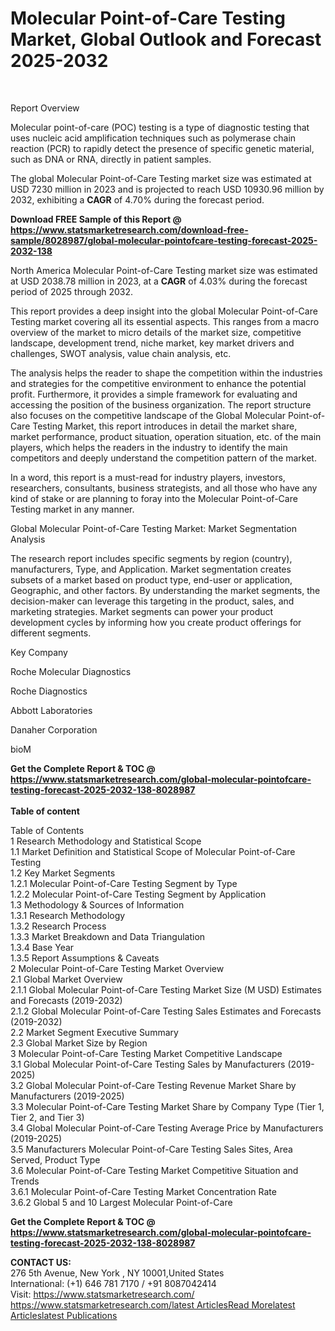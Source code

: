 <h1>Molecular Point-of-Care Testing Market, Global Outlook and Forecast 2025-2032</h1><br/><p>Report Overview</p><p>Molecular point-of-care (POC) testing is a type of diagnostic testing that uses nucleic acid amplification techniques such as polymerase chain reaction (PCR) to rapidly detect the presence of specific genetic material, such as DNA or RNA, directly in patient samples.</p><p>The global Molecular Point-of-Care Testing market size was estimated at USD 7230 million in 2023 and is projected to reach USD 10930.96 million by 2032, exhibiting a <strong>CAGR</strong> of 4.70% during the forecast period.</p><p><strong>Download FREE Sample of this Report @ <a href="https://www.statsmarketresearch.com/download-free-sample/8028987/global-molecular-pointofcare-testing-forecast-2025-2032-138">https://www.statsmarketresearch.com/download-free-sample/8028987/global-molecular-pointofcare-testing-forecast-2025-2032-138</a></strong></p><p>North America Molecular Point-of-Care Testing market size was estimated at USD 2038.78 million in 2023, at a <strong>CAGR</strong> of 4.03% during the forecast period of 2025 through 2032.</p><p>This report provides a deep insight into the global Molecular Point-of-Care Testing market covering all its essential aspects. This ranges from a macro overview of the market to micro details of the market size, competitive landscape, development trend, niche market, key market drivers and challenges, SWOT analysis, value chain analysis, etc.</p><p>The analysis helps the reader to shape the competition within the industries and strategies for the competitive environment to enhance the potential profit. Furthermore, it provides a simple framework for evaluating and accessing the position of the business organization. The report structure also focuses on the competitive landscape of the Global Molecular Point-of-Care Testing Market, this report introduces in detail the market share, market performance, product situation, operation situation, etc. of the main players, which helps the readers in the industry to identify the main competitors and deeply understand the competition pattern of the market.</p><p>In a word, this report is a must-read for industry players, investors, researchers, consultants, business strategists, and all those who have any kind of stake or are planning to foray into the Molecular Point-of-Care Testing market in any manner.</p><p>Global Molecular Point-of-Care Testing Market: Market Segmentation Analysis</p><p>The research report includes specific segments by region (country), manufacturers, Type, and Application. Market segmentation creates subsets of a market based on product type, end-user or application, Geographic, and other factors. By understanding the market segments, the decision-maker can leverage this targeting in the product, sales, and marketing strategies. Market segments can power your product development cycles by informing how you create product offerings for different segments.</p><p>Key Company</p><p>Roche Molecular Diagnostics</p><p>Roche Diagnostics</p><p>Abbott Laboratories</p><p>Danaher Corporation</p><p>bioM</p><div><b>Get the Complete Report & TOC @ <a href="https://www.statsmarketresearch.com/global-molecular-pointofcare-testing-forecast-2025-2032-138-8028987">https://www.statsmarketresearch.com/global-molecular-pointofcare-testing-forecast-2025-2032-138-8028987</a></b></div><br><b>Table of content</b><p>Table of Contents<br />1 Research Methodology and Statistical Scope<br />1.1 Market Definition and Statistical Scope of Molecular Point-of-Care Testing<br />1.2 Key Market Segments<br />1.2.1 Molecular Point-of-Care Testing Segment by Type<br />1.2.2 Molecular Point-of-Care Testing Segment by Application<br />1.3 Methodology & Sources of Information<br />1.3.1 Research Methodology<br />1.3.2 Research Process<br />1.3.3 Market Breakdown and Data Triangulation<br />1.3.4 Base Year<br />1.3.5 Report Assumptions & Caveats<br />2 Molecular Point-of-Care Testing Market Overview<br />2.1 Global Market Overview<br />2.1.1 Global Molecular Point-of-Care Testing Market Size (M USD) Estimates and Forecasts (2019-2032)<br />2.1.2 Global Molecular Point-of-Care Testing Sales Estimates and Forecasts (2019-2032)<br />2.2 Market Segment Executive Summary<br />2.3 Global Market Size by Region<br />3 Molecular Point-of-Care Testing Market Competitive Landscape<br />3.1 Global Molecular Point-of-Care Testing Sales by Manufacturers (2019-2025)<br />3.2 Global Molecular Point-of-Care Testing Revenue Market Share by Manufacturers (2019-2025)<br />3.3 Molecular Point-of-Care Testing Market Share by Company Type (Tier 1, Tier 2, and Tier 3)<br />3.4 Global Molecular Point-of-Care Testing Average Price by Manufacturers (2019-2025)<br />3.5 Manufacturers Molecular Point-of-Care Testing Sales Sites, Area Served, Product Type<br />3.6 Molecular Point-of-Care Testing Market Competitive Situation and Trends<br />3.6.1 Molecular Point-of-Care Testing Market Concentration Rate<br />3.6.2 Global 5 and 10 Largest Molecular Point-of-Care<br><div><b>Get the Complete Report & TOC @ <a href="https://www.statsmarketresearch.com/global-molecular-pointofcare-testing-forecast-2025-2032-138-8028987">https://www.statsmarketresearch.com/global-molecular-pointofcare-testing-forecast-2025-2032-138-8028987</a></b></div></p> <b>CONTACT US:</b><br>276 5th Avenue, New York , NY 10001,United States<br>International: (+1) 646 781 7170 / +91 8087042414<br>Visit: <a href="https://www.statsmarketresearch.com/">https://www.statsmarketresearch.com/</a><br><a href="https://gyeongbokgung.com">https://www.statsmarketresearch.com/</a><a href="https://hallyeomaritime.com">latest Articles</a><a href="https://jingwansa.com">Read More</a><a href=https://nguoiviet.jp/">latest Articles</a><a href="https://www.intelmarketresearch.com/">latest Publications</a>